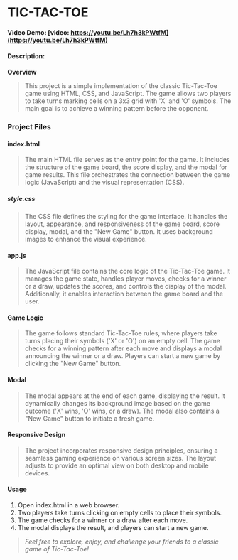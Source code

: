 # TIC-TAC-TOE
#### Video Demo: [video: https://youtu.be/Lh7h3kPWtfM](https://youtu.be/Lh7h3kPWtfM)
#### Description:

**Overview**
> This project is a simple implementation of the classic Tic-Tac-Toe game using HTML, CSS, and JavaScript. The game allows two players to take turns marking cells on a 3x3 grid with 'X' and 'O' symbols. The main goal is to achieve a winning pattern before the opponent.

### Project Files
#### index.html
> The main HTML file serves as the entry point for the game. It includes the structure of the game board, the score display, and the modal for game results. This file orchestrates the connection between the game logic (JavaScript) and the visual representation (CSS).

##### style.css
> The CSS file defines the styling for the game interface. It handles the layout, appearance, and responsiveness of the game board, score display, modal, and the "New Game" button. It uses background images to enhance the visual experience.

#### app.js
> The JavaScript file contains the core logic of the Tic-Tac-Toe game. It manages the game state, handles player moves, checks for a winner or a draw, updates the scores, and controls the display of the modal. Additionally, it enables interaction between the game board and the user.

#### Game Logic
> The game follows standard Tic-Tac-Toe rules, where players take turns placing their symbols ('X' or 'O') on an empty cell. The game checks for a winning pattern after each move and displays a modal announcing the winner or a draw. Players can start a new game by clicking the "New Game" button.

#### Modal
> The modal appears at the end of each game, displaying the result. It dynamically changes its background image based on the game outcome ('X' wins, 'O' wins, or a draw). The modal also contains a "New Game" button to initiate a fresh game.

#### Responsive Design
> The project incorporates responsive design principles, ensuring a seamless gaming experience on various screen sizes. The layout adjusts to provide an optimal view on both desktop and mobile devices.

#### Usage
1. Open index.html in a web browser.
2. Two players take turns clicking on empty cells to place their symbols.
3. The game checks for a winner or a draw after each move.
4. The modal displays the result, and players can start a new game.

> _Feel free to explore, enjoy, and challenge your friends to a classic game of Tic-Tac-Toe!_
